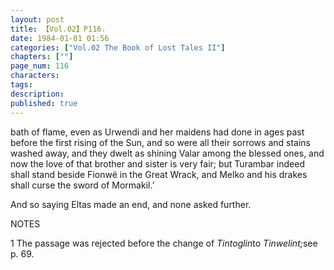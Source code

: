 ```yaml
---
layout: post
title: 【Vol.02】P116.
date: 1984-01-01 01:56
categories: ["Vol.02 The Book of Lost Tales II"]
chapters: [""]
page_num: 116
characters: 
tags: 
description: 
published: true
---
```


<p style="text-indent: 0;">
bath of flame, even as Urwendi and her maidens had done in ages past before the first rising of the Sun, and so were all their sorrows and stains washed away, and they dwelt as shining Valar among the blessed ones, and now the love of that brother and sister is very fair; but Turambar indeed shall stand beside Fionwë in the Great Wrack, and Melko and his drakes shall curse the sword of Mormakil.’
</p>

And so saying Eltas made an end, and none asked further.

NOTES

1    The passage was rejected before the change of <I>Tintoglin</I>to <I>Tinwelint;</I>see p. 69.

